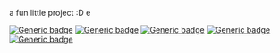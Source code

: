 
a fun little project :D
e

[![Generic badge](https://img.shields.io/discord/641381750672588808?label=chat%20with%20us%21)](https://discord.gg/nTXwEhbvcU) 
[![Generic badge](https://img.shields.io/badge/join%20our-minecraft%20server-%23c0ffee)](https://discord.gg/nTXwEhbvcU) 
[![Generic badge](https://img.shields.io/badge/code%20quality-A%2B-brightgreen)](https://github.com/saltedsugar/alien-time) 
[![Generic badge](https://img.shields.io/badge/views-a%20lot-brightgreen)](https://github.com/saltedsugar/alien-time) 
[![Generic badge](https://img.shields.io/github/commit-activity/m/saltedsugar/alien-time)](https://github.com/saltedsugar/alien-time) 
